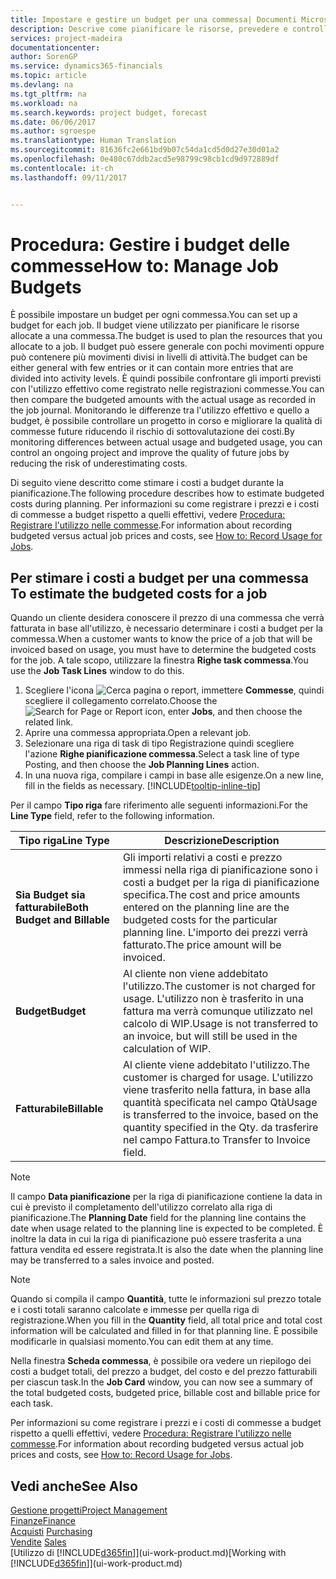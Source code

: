 ```yaml
---
title: Impostare e gestire un budget per una commessa| Documenti Microsoft
description: Descrive come pianificare le risorse, prevedere e controllare i costi di un progetto impostando un budget per ciascuna commessa.
services: project-madeira
documentationcenter: 
author: SorenGP
ms.service: dynamics365-financials
ms.topic: article
ms.devlang: na
ms.tgt_pltfrm: na
ms.workload: na
ms.search.keywords: project budget, forecast
ms.date: 06/06/2017
ms.author: sgroespe
ms.translationtype: Human Translation
ms.sourcegitcommit: 81636fc2e661bd9b07c54da1cd5d0d27e30d01a2
ms.openlocfilehash: 0e480c67ddb2acd5e98799c98cb1cd9d972889df
ms.contentlocale: it-ch
ms.lasthandoff: 09/11/2017


---
```

# <a name="how-to-manage-job-budgets"></a><span data-ttu-id="60312-103">Procedura: Gestire i budget delle commesse</span><span class="sxs-lookup"><span data-stu-id="60312-103">How to: Manage Job Budgets</span></span>
<span data-ttu-id="60312-104">È possibile impostare un budget per ogni commessa.</span><span class="sxs-lookup"><span data-stu-id="60312-104">You can set up a budget for each job.</span></span> <span data-ttu-id="60312-105">Il budget viene utilizzato per pianificare le risorse allocate a una commessa.</span><span class="sxs-lookup"><span data-stu-id="60312-105">The budget is used to plan the resources that you allocate to a job.</span></span> <span data-ttu-id="60312-106">Il budget può essere generale con pochi movimenti oppure può contenere più movimenti divisi in livelli di attività.</span><span class="sxs-lookup"><span data-stu-id="60312-106">The budget can be either general with few entries or it can contain more entries that are divided into activity levels.</span></span> <span data-ttu-id="60312-107">È quindi possibile confrontare gli importi previsti con l'utilizzo effettivo come registrato nelle registrazioni commesse.</span><span class="sxs-lookup"><span data-stu-id="60312-107">You can then compare the budgeted amounts with the actual usage as recorded in the job journal.</span></span> <span data-ttu-id="60312-108">Monitorando le differenze tra l'utilizzo effettivo e quello a budget, è possibile controllare un progetto in corso e migliorare la qualità di commesse future riducendo il rischio di sottovalutazione dei costi.</span><span class="sxs-lookup"><span data-stu-id="60312-108">By monitoring differences between actual usage and budgeted usage, you can control an ongoing project and improve the quality of future jobs by reducing the risk of underestimating costs.</span></span>

<span data-ttu-id="60312-109">Di seguito viene descritto come stimare i costi a budget durante la pianificazione.</span><span class="sxs-lookup"><span data-stu-id="60312-109">The following procedure describes how to estimate budgeted costs during planning.</span></span> <span data-ttu-id="60312-110">Per informazioni su come registrare i prezzi e i costi di commesse a budget rispetto a quelli effettivi, vedere [Procedura: Registrare l'utilizzo nelle commesse](projects-how-record-job-usage.md).</span><span class="sxs-lookup"><span data-stu-id="60312-110">For information about recording budgeted versus actual job prices and costs, see [How to: Record Usage for Jobs](projects-how-record-job-usage.md).</span></span>  

## <span data-ttu-id="60312-111"><a name="JobBudgetCosts"></a> Per stimare i costi a budget per una commessa</span><span class="sxs-lookup"><span data-stu-id="60312-111"><a name="JobBudgetCosts"></a> To estimate the budgeted costs for a job</span></span>
<span data-ttu-id="60312-112">Quando un cliente desidera conoscere il prezzo di una commessa che verrà fatturata in base all'utilizzo, è necessario determinare i costi a budget per la commessa.</span><span class="sxs-lookup"><span data-stu-id="60312-112">When a customer wants to know the price of a job that will be invoiced based on usage, you must have to determine the budgeted costs for the job.</span></span> <span data-ttu-id="60312-113">A tale scopo, utilizzare la finestra **Righe task commessa**.</span><span class="sxs-lookup"><span data-stu-id="60312-113">You use the **Job Task Lines** window to do this.</span></span>

1. <span data-ttu-id="60312-114">Scegliere l'icona ![Cerca pagina o report](media/ui-search/search_small.png "icona Cerca pagina o report"), immettere **Commesse**, quindi scegliere il collegamento correlato.</span><span class="sxs-lookup"><span data-stu-id="60312-114">Choose the ![Search for Page or Report](media/ui-search/search_small.png "Search for Page or Report icon") icon, enter **Jobs**, and then choose the related link.</span></span>  
2. <span data-ttu-id="60312-115">Aprire una commessa appropriata.</span><span class="sxs-lookup"><span data-stu-id="60312-115">Open a relevant job.</span></span>
3. <span data-ttu-id="60312-116">Selezionare una riga di task di tipo Registrazione quindi scegliere l'azione **Righe pianificazione commessa**.</span><span class="sxs-lookup"><span data-stu-id="60312-116">Select a task line of type Posting, and then choose the **Job Planning Lines** action.</span></span>
4. <span data-ttu-id="60312-117">In una nuova riga, compilare i campi in base alle esigenze.</span><span class="sxs-lookup"><span data-stu-id="60312-117">On a new line, fill in the fields as necessary.</span></span> [!INCLUDE[tooltip-inline-tip](includes/tooltip-inline-tip_md.md)]   

<span data-ttu-id="60312-118">Per il campo **Tipo riga** fare riferimento alle seguenti informazioni.</span><span class="sxs-lookup"><span data-stu-id="60312-118">For the **Line Type** field, refer to the following information.</span></span>  

| <span data-ttu-id="60312-119">Tipo riga</span><span class="sxs-lookup"><span data-stu-id="60312-119">Line Type</span></span> | <span data-ttu-id="60312-120">Descrizione</span><span class="sxs-lookup"><span data-stu-id="60312-120">Description</span></span> |
| --- | --- |
| <span data-ttu-id="60312-121">**Sia Budget sia fatturabile**</span><span class="sxs-lookup"><span data-stu-id="60312-121">**Both Budget and Billable**</span></span> |<span data-ttu-id="60312-122">Gli importi relativi a costi e prezzo immessi nella riga di pianificazione sono i costi a budget per la riga di pianificazione specifica.</span><span class="sxs-lookup"><span data-stu-id="60312-122">The cost and price amounts entered on the planning line are the budgeted costs for the particular planning line.</span></span> <span data-ttu-id="60312-123">L'importo dei prezzi verrà fatturato.</span><span class="sxs-lookup"><span data-stu-id="60312-123">The price amount will be invoiced.</span></span> |
| <span data-ttu-id="60312-124">**Budget**</span><span class="sxs-lookup"><span data-stu-id="60312-124">**Budget**</span></span> |<span data-ttu-id="60312-125">Al cliente non viene addebitato l'utilizzo.</span><span class="sxs-lookup"><span data-stu-id="60312-125">The customer is not charged for usage.</span></span> <span data-ttu-id="60312-126">L'utilizzo non è trasferito in una fattura ma verrà comunque utilizzato nel calcolo di WIP.</span><span class="sxs-lookup"><span data-stu-id="60312-126">Usage is not transferred to an invoice, but will still be used in the calculation of WIP.</span></span> |
| <span data-ttu-id="60312-127">**Fatturabile**</span><span class="sxs-lookup"><span data-stu-id="60312-127">**Billable**</span></span> |<span data-ttu-id="60312-128">Al cliente viene addebitato l'utilizzo.</span><span class="sxs-lookup"><span data-stu-id="60312-128">The customer is charged for usage.</span></span> <span data-ttu-id="60312-129">L'utilizzo viene trasferito nella fattura, in base alla quantità specificata nel campo Qtà</span><span class="sxs-lookup"><span data-stu-id="60312-129">Usage is transferred to the invoice, based on the quantity specified in the Qty.</span></span> <span data-ttu-id="60312-130">da trasferire nel campo Fattura.</span><span class="sxs-lookup"><span data-stu-id="60312-130">to Transfer to Invoice field.</span></span> |

> [!NOTE]  
>   <span data-ttu-id="60312-131">Il campo **Data pianificazione** per la riga di pianificazione contiene la data in cui è previsto il completamento dell'utilizzo correlato alla riga di pianificazione.</span><span class="sxs-lookup"><span data-stu-id="60312-131">The **Planning Date** field for the planning line contains the date when usage related to the planning line is expected to be completed.</span></span> <span data-ttu-id="60312-132">È inoltre la data in cui la riga di pianificazione può essere trasferita a una fattura vendita ed essere registrata.</span><span class="sxs-lookup"><span data-stu-id="60312-132">It is also the date when the planning line may be transferred to a sales invoice and posted.</span></span>  

> [!NOTE]  
>   <span data-ttu-id="60312-133">Quando si compila il campo **Quantità**, tutte le informazioni sul prezzo totale e i costi totali saranno calcolate e immesse per quella riga di registrazione.</span><span class="sxs-lookup"><span data-stu-id="60312-133">When you fill in the **Quantity** field, all total price and total cost information will be calculated and filled in for that planning line.</span></span> <span data-ttu-id="60312-134">È possibile modificarle in qualsiasi momento.</span><span class="sxs-lookup"><span data-stu-id="60312-134">You can edit them at any time.</span></span>

<span data-ttu-id="60312-135">Nella finestra **Scheda commessa**, è possibile ora vedere un riepilogo dei costi a budget totali, del prezzo a budget, del costo e del prezzo fatturabili per ciascun task.</span><span class="sxs-lookup"><span data-stu-id="60312-135">In the **Job Card** window, you can now see a summary of the total budgeted costs, budgeted price, billable cost and billable price for each task.</span></span>

<span data-ttu-id="60312-136">Per informazioni su come registrare i prezzi e i costi di commesse a budget rispetto a quelli effettivi, vedere [Procedura: Registrare l'utilizzo nelle commesse](projects-how-record-job-usage.md).</span><span class="sxs-lookup"><span data-stu-id="60312-136">For information about recording budgeted versus actual job prices and costs, see [How to: Record Usage for Jobs](projects-how-record-job-usage.md).</span></span>

## <a name="see-also"></a><span data-ttu-id="60312-137">Vedi anche</span><span class="sxs-lookup"><span data-stu-id="60312-137">See Also</span></span>
[<span data-ttu-id="60312-138">Gestione progetti</span><span class="sxs-lookup"><span data-stu-id="60312-138">Project Management</span></span>](projects-manage-projects.md)  
[<span data-ttu-id="60312-139">Finanze</span><span class="sxs-lookup"><span data-stu-id="60312-139">Finance</span></span>](finance.md)  
<span data-ttu-id="60312-140">[Acquisti](purchasing-manage-purchasing.md)       </span><span class="sxs-lookup"><span data-stu-id="60312-140">[Purchasing](purchasing-manage-purchasing.md)       </span></span>  
<span data-ttu-id="60312-141">[Vendite](sales-manage-sales.md)    </span><span class="sxs-lookup"><span data-stu-id="60312-141">[Sales](sales-manage-sales.md)    </span></span>  
<span data-ttu-id="60312-142">[Utilizzo di [!INCLUDE[d365fin](includes/d365fin_md.md)]](ui-work-product.md)</span><span class="sxs-lookup"><span data-stu-id="60312-142">[Working with [!INCLUDE[d365fin](includes/d365fin_md.md)]](ui-work-product.md)</span></span>  

